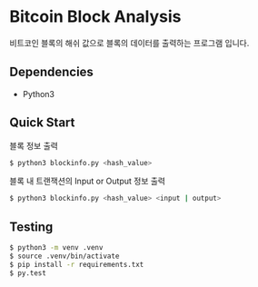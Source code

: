 # Bitcoin Block Analysis

비트코인 블록의 해쉬 값으로 블록의 데이터를 출력하는 프로그램 입니다.

## Dependencies

- Python3

## Quick Start

블록 정보 출력

```bash
$ python3 blockinfo.py <hash_value>
```

블록 내 트랜잭션의 Input or Output 정보 출력

```bash
$ python3 blockinfo.py <hash_value> <input | output>
```


## Testing

```bash
$ python3 -m venv .venv
$ source .venv/bin/activate
$ pip install -r requirements.txt
$ py.test
```
